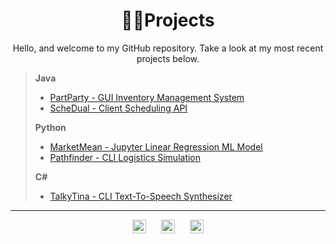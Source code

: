 <h1 align="center">🧑‍💻Projects</h1>

<p align="center">Hello, and welcome to my GitHub repository. Take a look at my most recent projects below.</p>

>
> <b>Java</b>
>   - [PartParty - GUI Inventory Management System](https://github.com/nuiben/PartParty)
>   - [ScheDual - Client Scheduling API](https://github.com/nuiben/ScheDual)
> 
> <b>Python</b>
>   - [MarketMean - Jupyter Linear Regression ML Model](https://github.com/nuiben/marketmean)
>   - [Pathfinder - CLI Logistics Simulation](https://github.com/nuiben/pathfinder)
> 
> <b>C#</b>
>   - [TalkyTina - CLI Text-To-Speech Synthesizer](https://github.com/nuiben/TalkyTina)
---

<div align="center">
  <a href="https://www.linkedin.com/in/benjamingp/"><img align="center" alt="BenPorter | LinkedIn" width="22px" src="https://cdn.jsdelivr.net/npm/simple-icons@v3/icons/linkedin.svg"></a>
  <span>&nbsp;&nbsp;&nbsp;&nbsp;</span>
  <a href="https://twitter.com/benp0rter"><img align="center" alt="BenPorter | Twitter" width="22px" src="https://cdn.jsdelivr.net/npm/simple-icons@v3/icons/twitter.svg"></a>
  <span>&nbsp;&nbsp;&nbsp;&nbsp;</span>
  <a href="https://bento.me/ben-porter"><img align="center" alt="BenPorter | Bento" width="22px" src="https://cdn.jsdelivr.net/npm/simple-icons@v9/icons/bento.svg"></a>
</div>
